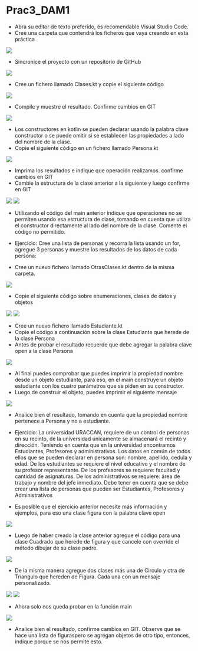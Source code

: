 # Prac3_DAM1
* Abra su editor de texto preferido, es recomendable Visual Studio Code.
* Cree una carpeta que contendrá los ficheros que vaya creando en esta práctica
<img src="Medios\1.png"/>

* Sincronice el proyecto con un repositorio de GitHub
<img src="Medios\2.png"/>

* Cree un fichero llamado Clases.kt y copie el siguiente código
<img src="Medios\3.png"/>

* Compile y muestre el resultado. Confirme cambios en GIT
<img src="Medios\4.png"/>

* Los constructores en kotlin se pueden declarar usando la palabra clave constructor o se puede omitir si se establecen las propiedades a lado del nombre de la clase.
* Copie el siguiente código en un fichero llamado Persona.kt
<img src="Medios\5.1.PNG"/>

* Imprima los resultados e indique que operación realizamos. confirme cambios en GIT
* Cambie la estructura de la clase anterior a la siguiente y luego confirme en GIT
<img src="Medios\6.png"/>
<img src="Medios\7.png"/>

* Utilizando el código del main anterior indique que operaciones no se permiten usando esa estructura de clase, tomando en cuenta que utiliza el constructor directamente al lado del nombre de la clase. Comente el código no permitido.

* Ejercicio: Cree una lista de personas y recorra la lista usando un for, agregue 3 personas y muestre los resultados de los datos de cada persona:

* Cree un nuevo fichero llamado OtrasClases.kt dentro de la misma carpeta.
<img src="Medios\8.png"/>

* Copie el siguiente código sobre enumeraciones, clases de datos y objetos
<img src="Medios\9.png"/>
<img src="Medios\10.png"/>

* Cree un nuevo fichero llamado Estudiante.kt
* Copie el código a continuación sobre la clase Estudiante que herede de la clase Persona
* Antes de probar el resultado recuerde que debe agregar la palabra clave open a la clase Persona
<img src="Medios\11.png"/>

* Al final puedes comprobar que puedes imprimir la propiedad nombre desde un objeto estudiante, para eso, en el main construye un objeto estudiante con los cuatro parámetros que se piden en su constructor.
* Luego de construir el objeto, puedes imprimir el siguiente mensaje
<img src="Medios\12.png"/>

* Analice bien el resultado, tomando en cuenta que la propiedad nombre pertenece a Persona y no a estudiante.

* Ejercicio: La universidad URACCAN, requiere de un control de personas en su recinto, de la universidad únicamente se almacenará el recinto y dirección. Teniendo en cuenta que en la universidad encontramos Estudiantes, Profesores y administrativos. Los datos en común de todos ellos que se pueden declarar en persona son: nombre, apellido, cedula y edad. De los estudiantes se requiere el nivel educativo y el nombre de su profesor representante. De los profesores se requiere: facultad y cantidad de asignaturas. De los administrativos se requiere: área de trabajo y nombre del jefe inmediato. Debe tener en cuenta que se debe crear una lista de personas que pueden ser Estudiantes, Profesores y Administrativos

* Es posible que el ejercicio anterior necesite más información y ejemplos, para eso una clase figura con la palabra clave open

<img src="Medios\13.PNG"/>

* Luego de haber creado la clase anterior agregue el código para una clase Cuadrado que herede de figura y que cancele con override el método dibujar de su clase padre.

<img src="Medios\14.PNG"/>

* De la misma manera agregue dos clases más una de Circulo y otra de Triangulo que hereden de Figura. Cada una con un mensaje personalizado.

<img src="Medios\15.PNG"/>
<img src="Medios\16.PNG"/>

* Ahora solo nos queda probar en la función main
<img src="Medios\17.PNG"/>

* Analice bien el resultado, confirme cambios en GIT. Observe que se hace una lista de figuraspero se agregan objetos de otro tipo, entonces, indique porque se nos permite esto.